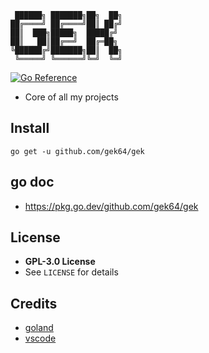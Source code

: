 ```                           
 ██████╗ ███████╗██╗  ██╗
██╔════╝ ██╔════╝██║ ██╔╝
██║  ███╗█████╗  █████╔╝ 
██║   ██║██╔══╝  ██╔═██╗ 
╚██████╔╝███████╗██║  ██╗
 ╚═════╝ ╚══════╝╚═╝  ╚═╝
```
[![Go Reference](https://pkg.go.dev/badge/github.com/gek64/gek.svg)](https://pkg.go.dev/github.com/gek64/gek)
- Core of all my projects

## Install
```shell
go get -u github.com/gek64/gek
```

## go doc
- https://pkg.go.dev/github.com/gek64/gek

## License
- **GPL-3.0 License**
- See `LICENSE` for details

## Credits
- [goland](https://www.jetbrains.com/go/)
- [vscode](https://code.visualstudio.com/)
